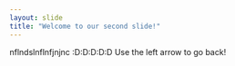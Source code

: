 ```yaml
---
layout: slide
title: "Welcome to our second slide!"
---
```

nflndslnflnfjnjnc    :D:D:D:D:D
Use the left arrow to go back!
